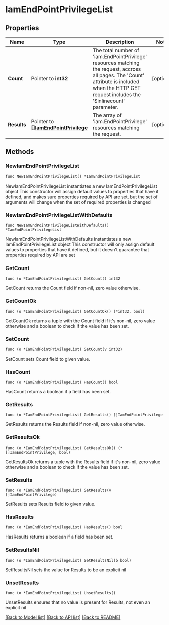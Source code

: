 # IamEndPointPrivilegeList

## Properties

Name | Type | Description | Notes
------------ | ------------- | ------------- | -------------
**Count** | Pointer to **int32** | The total number of &#39;iam.EndPointPrivilege&#39; resources matching the request, accross all pages. The &#39;Count&#39; attribute is included when the HTTP GET request includes the &#39;$inlinecount&#39; parameter. | [optional] 
**Results** | Pointer to [**[]IamEndPointPrivilege**](IamEndPointPrivilege.md) | The array of &#39;iam.EndPointPrivilege&#39; resources matching the request. | [optional] 

## Methods

### NewIamEndPointPrivilegeList

`func NewIamEndPointPrivilegeList() *IamEndPointPrivilegeList`

NewIamEndPointPrivilegeList instantiates a new IamEndPointPrivilegeList object
This constructor will assign default values to properties that have it defined,
and makes sure properties required by API are set, but the set of arguments
will change when the set of required properties is changed

### NewIamEndPointPrivilegeListWithDefaults

`func NewIamEndPointPrivilegeListWithDefaults() *IamEndPointPrivilegeList`

NewIamEndPointPrivilegeListWithDefaults instantiates a new IamEndPointPrivilegeList object
This constructor will only assign default values to properties that have it defined,
but it doesn't guarantee that properties required by API are set

### GetCount

`func (o *IamEndPointPrivilegeList) GetCount() int32`

GetCount returns the Count field if non-nil, zero value otherwise.

### GetCountOk

`func (o *IamEndPointPrivilegeList) GetCountOk() (*int32, bool)`

GetCountOk returns a tuple with the Count field if it's non-nil, zero value otherwise
and a boolean to check if the value has been set.

### SetCount

`func (o *IamEndPointPrivilegeList) SetCount(v int32)`

SetCount sets Count field to given value.

### HasCount

`func (o *IamEndPointPrivilegeList) HasCount() bool`

HasCount returns a boolean if a field has been set.

### GetResults

`func (o *IamEndPointPrivilegeList) GetResults() []IamEndPointPrivilege`

GetResults returns the Results field if non-nil, zero value otherwise.

### GetResultsOk

`func (o *IamEndPointPrivilegeList) GetResultsOk() (*[]IamEndPointPrivilege, bool)`

GetResultsOk returns a tuple with the Results field if it's non-nil, zero value otherwise
and a boolean to check if the value has been set.

### SetResults

`func (o *IamEndPointPrivilegeList) SetResults(v []IamEndPointPrivilege)`

SetResults sets Results field to given value.

### HasResults

`func (o *IamEndPointPrivilegeList) HasResults() bool`

HasResults returns a boolean if a field has been set.

### SetResultsNil

`func (o *IamEndPointPrivilegeList) SetResultsNil(b bool)`

 SetResultsNil sets the value for Results to be an explicit nil

### UnsetResults
`func (o *IamEndPointPrivilegeList) UnsetResults()`

UnsetResults ensures that no value is present for Results, not even an explicit nil

[[Back to Model list]](../README.md#documentation-for-models) [[Back to API list]](../README.md#documentation-for-api-endpoints) [[Back to README]](../README.md)


